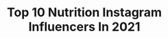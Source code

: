 ---
title: Top 10 Nutrition Instagram Influencers In 2021
description: >-
  Find top nutrition Instagram influencers in 2021. Most popular hashtags: #fitnessmotivation #nevergiveup #girlswholift.
platform: Instagram
hits: 5779
text_top: Identify the top-rated Instagram influencers on inBeat.
text_bottom: Our platform holds 5779 Instagram influencers like this for you to collaborate.
profiles:
  - username: "daniellebredenhof"
    fullname: >-
      Danielle Bredenhof | Fitness
    bio: >-
      🦋 20 | Fitness & Nutrition 🤍 @foodspring athlete Founder @fit.andfeminine Train with me! 👇🏼 Booty building program
    location: "United States"
    followers: 22458
    engagement: 1148
    commentsToLikes: 0.077520
    id: ck8t2wmkk0yww0j78l7t8y7i6
    verified: false
    hashtags: ""
  - username: "eddafalak"
    fullname: >-
      EDDA FALAK
    bio: >-
      Icelandic 🇮🇸 Nutrition coach & Crossfit athlete MSc Finance-CBS @nikeisland | @hledsla | @collabiceland | @jst_compete 📧 contact@strongerwithedda.com
    location: "Denmark"
    followers: 22058
    engagement: 859
    commentsToLikes: 0.107861
    id: ck6txohg7yy6r0j71ehxo98zi
    verified: false
    hashtags: "#60kgbw"
  - username: "m_onika_k"
    fullname: >-
      MONIKA ⚜️ KUREK
    bio: >-
      🕊cooperation🕊: mkurek1308@web.de 🔹-20% @real_pharm_nutrition kod rabatowy: monika20
    location: "Germany"
    followers: 87145
    engagement: 769
    commentsToLikes: 0.063052
    id: ck14icxfjesif0i196uoxpnd3
    verified: false
    hashtags: "#preciosa, #polishgirl, #sexylegs, #womanfashion"
  - username: "milad_abasabadi"
    fullname: >-
      milad powerlifting
    bio: >-
      @iss_sports_nutrition قهرمان پاورلیفتینگ جهان2017awpc قهرمان قهرمانان جهان فینالسیت مسابقات قویترین مردا جهان(wsf)2019 قهرمان قویترین مردان ایران ❤S❤
    location: "Iran"
    followers: 7450
    engagement: 2247
    commentsToLikes: 0.239505
    id: ck9whb2nbx3ut0j78aieljemi
    verified: false
    hashtags: "#iss"
  - username: "fit.full.life"
    fullname: >-
      Julie
    bio: >-
      Registered Dietitian • B.S. Nutrition and Exercise Physiology • Barre Certified • Mom of 4 • Food, Fitness and Wellness
    location: "United States"
    followers: 8757
    engagement: 1973
    commentsToLikes: 0.386816
    id: ck6tukukugwtw0j718rwi641a
    verified: false
    hashtags: "#bodypositive, #dietitiansofinstagram, #strongcore, #healthyliving"
  - username: "farshad_nahas"
    fullname: >-
      Farshad Nahas
    bio: >-
      C.E.O of "Qimia Supplement Co"exclusive distributor of Scitec Nutrition ,BiotechUsa,Trec Nutrition,QNT,IronMaxx and Pharma First
    location: "Iran"
    followers: 19473
    engagement: 1813
    commentsToLikes: 0.075129
    id: ck0vwme04uikq0i19sciqxabd
    verified: false
    hashtags: ""
  - username: "tammy_bellabae_fitness"
    fullname: >-
      Tammy 🎀🌴👙💪
    bio: >-
      Certified Elite Trainer/CPT/Exercise Therapy/Fitness Nutrition/Specialist in Bodybuilding ISSA 👙 @zaharaswim 👙30% off code: TAMMY30
    location: "United States"
    followers: 11354
    engagement: 1451
    commentsToLikes: 0.087957
    id: ckf5pez4b5ukz0j2385upfgyk
    verified: false
    hashtags: "#bikinigirl, #desertgirl, #bikini, #shoulders"
  - username: "fabianoguigas"
    fullname: >-
      Fabiano Dantas Guigas
    bio: >-
      😷Dentista & Empreendedor CEO @centraldosuplemento @cdsdistribuidoraba @1pure_nutrition @coachsupplementbr @muscleprobr @elementox.energy Youtube
    location: "Brazil"
    followers: 57941
    engagement: 1324
    commentsToLikes: 8.516038
    id: ck9wdedpof9j70j781dmzpt5e
    verified: false
    hashtags: "#tbt, #tiktok, #training, #lifestyle"
  - username: "emiromeragic"
    fullname: >-
      EMIR OMERAGIC
    bio: >-
      Sponsored by @np_nutrition @powerstage.germany @smilodox @climaqx_ -10% Code: Emir10 YouTube: Emir Omeragic
    location: "Germany"
    followers: 21437
    engagement: 1136
    commentsToLikes: 0.063709
    id: ck6u6txvkhpie0j71bgk0n8sy
    verified: false
    hashtags: "#teamtuor, #talkischeap, #talksischeap, #fatandhappy"
  - username: "virgogarl"
    fullname: >-
      Victoria Petrova
    bio: >-
      Founder @the.place.for.your.wardobe DM me for business and collaborations 🙏 Bulgaria 🇧🇬 •freelance model and actress📸 •fitness & nutrition programs🍏
    location: ""
    followers: 28602
    engagement: 993
    commentsToLikes: 0.130756
    id: ck6u99ed0w8hv0j71pu8f8nsy
    verified: false
    hashtags: "#bulgariangirl, #fitmodel, #gymmotivation, #bulgarian"
---